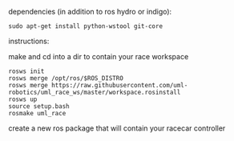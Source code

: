 dependencies (in addition to ros hydro or indigo):

    sudo apt-get install python-wstool git-core

instructions:

make and cd into a dir to contain your race workspace

```
rosws init
rosws merge /opt/ros/$ROS_DISTRO
rosws merge https://raw.githubusercontent.com/uml-robotics/uml_race_ws/master/workspace.rosinstall
rosws up
source setup.bash
rosmake uml_race
```

create a new ros package that will contain your racecar controller
